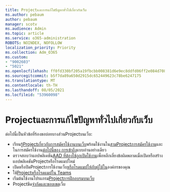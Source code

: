 ```yaml
---
title: Projectและการแก้ไขปัญหาทั่วไปเกี่ยวกับเว็บ
ms.author: pebaum
author: pebaum
manager: scotv
ms.audience: Admin
ms.topic: article
ms.service: o365-administration
ROBOTS: NOINDEX, NOFOLLOW
localization_priority: Priority
ms.collection: Adm_O365
ms.custom:
- "9002603"
- "5021"
ms.openlocfilehash: ff0fd330bf205a19fbcbb008381d6e9ec8ddfd06ff2e084d708cffac9f16f079
ms.sourcegitcommit: b5f7da89a650d2915dc652449623c78be6247175
ms.translationtype: MT
ms.contentlocale: th-TH
ms.lasthandoff: 08/05/2021
ms.locfileid: "53960098"
---
```

# <a name="project-for-the-web-common-issues-and-resolutions"></a>Projectและการแก้ไขปัญหาทั่วไปเกี่ยวกับเว็บ

ต่อไปนี้เป็นหัวข้อที่ร้องขอบ่อยบางส่วนProjectบนเว็บ:

- เรียนรู้[Projectเกี่ยวกับการสมัครใช้งานบนเว็บ](https://support.microsoft.com/office/what-is-project-for-the-web-c19b2421-3c9d-4037-97c6-f66b6e1d2eb5)พร้อมใช้งานใน[สามProjectการสมัครใช้งาน](https://products.office.com/project/compare-microsoft-project-management-software)และในการสมัครใช้งาน[ต่อไปนี้ของ การเข้าถึง](https://docs.microsoft.com/project-for-the-web/office-365-user-view-access-to-project-and-roadmap)แบบอ่านอย่างเดียว
- ตรวจสอบว่าแอปพลิเคชัน[AAD ที่ต้องใช้ถูกเปิดใช้งาน](https://techcommunity.microsoft.com/t5/project-support-blog/roadmap-have-you-disabled-some-necessary-services/ba-p/815067)เพื่อหลีกเลี่ยงข้อผิดพลาดเมื่อเปิดหรือสร้างแอปพลิเคชันProjectหรือโรดแมปใหม่
- เปิดหรือปิดProjectการใช้งานเว็บ[หรือโรดแมปให้กับผู้ใช้ใน](https://docs.microsoft.com/project-for-the-web/turn-project-for-the-web-off)องค์กรของคุณ
- ใช้[Projectหรือโรดแมปใน Teams](https://support.microsoft.com/office/2dc584e6-2f6c-4e2d-9008-0b3f6845eb52)
- เริ่มต้นใช้งานโปรแกรม[Projectการฝึกอบรมบนเว็บ](https://support.office.com/article/50bf3e29-0f0d-4b7a-9d2c-7c78389b67ad)
- Projectขีด[จํากัดและขอบเขต](https://docs.microsoft.com/project-for-the-web/project-for-the-web-limits-and-boundaries)เว็บ
